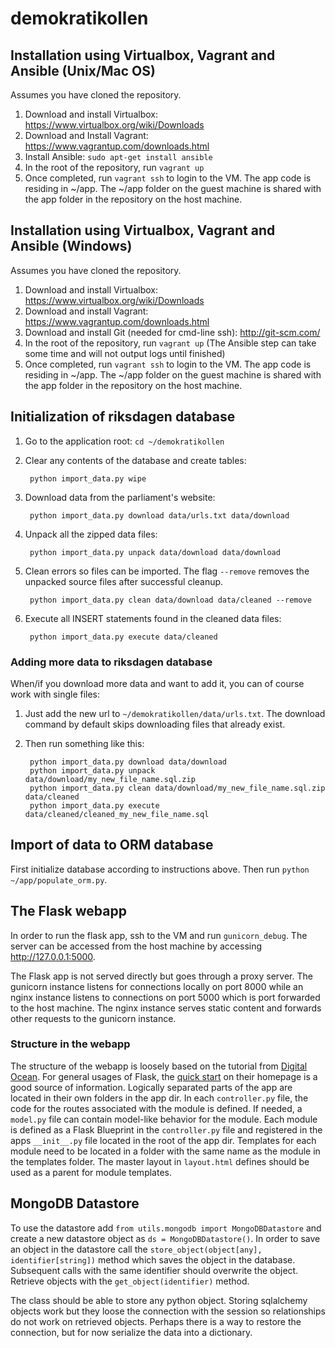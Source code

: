 demokratikollen
===============

## Installation using Virtualbox, Vagrant and Ansible (Unix/Mac OS)

Assumes you have cloned the repository.

1. Download and install Virtualbox: https://www.virtualbox.org/wiki/Downloads
2. Download and Install Vagrant: https://www.vagrantup.com/downloads.html 
3. Install Ansible: `sudo apt-get install ansible`
4. In the root of the repository, run `vagrant up`
5. Once completed, run `vagrant ssh` to login to the VM. The app code is residing in ~/app. The ~/app folder on the guest machine is shared with the app folder in the repository on the host machine.

## Installation using Virtualbox, Vagrant and Ansible (Windows)
Assumes you have cloned the repository.

1. Download and install Virtualbox: https://www.virtualbox.org/wiki/Downloads
2. Download and install Vagrant: https://www.vagrantup.com/downloads.html 
3. Download and install Git (needed for cmd-line ssh): http://git-scm.com/
4. In the root of the repository, run `vagrant up` (The Ansible step can take some time and will not output logs until finished)
5. Once completed, run `vagrant ssh` to login to the VM. The app code is residing in ~/app. The ~/app folder on the guest machine is shared with the app folder in the repository on the host machine.

## Initialization of riksdagen database
1. Go to the application root: `cd ~/demokratikollen`
2. Clear any contents of the database and create tables:

        python import_data.py wipe

3. Download data from the parliament's website:

        python import_data.py download data/urls.txt data/download

4. Unpack all the zipped data files:

        python import_data.py unpack data/download data/download

5. Clean errors so files can be imported. The flag `--remove` removes the unpacked source files after successful cleanup.

        python import_data.py clean data/download data/cleaned --remove

6. Execute all INSERT statements found in the cleaned data files:

        python import_data.py execute data/cleaned


### Adding more data to riksdagen database

When/if you download more data and want to add it, you can of course work with single files:

1. Just add the new url to `~/demokratikollen/data/urls.txt`. The download command by default skips downloading files that already exist.

2. Then run something like this:

        python import_data.py download data/download
        python import_data.py unpack data/download/my_new_file_name.sql.zip
        python import_data.py clean data/download/my_new_file_name.sql.zip data/cleaned
        python import_data.py execute data/cleaned/cleaned_my_new_file_name.sql

## Import of data to ORM database
First initialize database according to instructions above. Then run `python ~/app/populate_orm.py`.

## The Flask webapp
In order to run the flask app, ssh to the VM and run `gunicorn_debug`. The server can be accessed from the host machine by accessing http://127.0.0.1:5000. 

The Flask app is not served directly but goes through a proxy server. The gunicorn instance listens for connections locally on port 8000 while an nginx instance listens to connections on port 5000 which is port forwarded to the host machine. The nginx instance serves static content and forwards other requests to the gunicorn instance.

### Structure in the webapp 
The structure of the webapp is loosely based on the tutorial from
[Digital Ocean](https://www.digitalocean.com/community/tutorials/how-to-structure-large-flask-applications). 
For general usages of Flask, the [quick start](http://flask.pocoo.org/docs/0.10/quickstart/) on their homepage 
is a good source of information. Logically separated parts of the app are located in their own folders in the app
dir. In each `controller.py` file, the code for the routes associated with the module is defined.
If needed, a `model.py` file can contain model-like behavior for the module. Each module is
defined as a Flask Blueprint in the `controller.py` file and registered in the apps `__init__.py`
file located in the root of the app dir. Templates for each module need to be located in a folder with the 
same name as the module in the templates folder. The master layout in `layout.html` defines should be used as 
a parent for module templates.

## MongoDB Datastore
To use the datastore add `from utils.mongodb import MongoDBDatastore` and create a new datastore object as `ds = MongoDBDatastore()`. 
In order to save an object in the datastore call the `store_object(object[any], identifier[string])` method which saves the object in the database. Subsequent calls with the same identifier should overwrite the object. Retrieve objects with the `get_object(identifier)` method. 

The class should be able to store any python object. Storing sqlalchemy objects work but they loose the connection with the session so relationships do not work on retrieved objects. Perhaps there is a way to restore the connection, but for now serialize the data into a dictionary.
